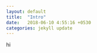 ```yaml
---
layout: default
title:  "Intro"
date:   2018-06-10 4:55:16 +0530
categories: jekyll update
---
```


hi